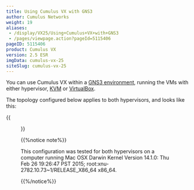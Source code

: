 ```yaml
---
title: Using Cumulus VX with GNS3
author: Cumulus Networks
weight: 19
aliases:
 - /display/VX25/Using+Cumulus+VX+with+GNS3
 - /pages/viewpage.action?pageId=5115406
pageID: 5115406
product: Cumulus VX
version: 2.5 ESR
imgData: cumulus-vx-25
siteSlug: cumulus-vx-25
---
```

You can use Cumulus VX within a [GNS3
environment](https://community.gns3.com/login.jspa?referer=/community/software/download),
running the VMs with either hypervisor,
[KVM](http://www.linux-kvm.org/page/Downloads) or
[VirtualBox](https://www.virtualbox.org/wiki/Downloads).

The topology configured below applies to both hypervisors, and looks
like this:

{{<figure src="https://dkahegywkrw3e.cloudfront.net/images/cumulus-vx/VX_GNS3_topo_noOOB.png">}}

{{%notice note%}}

This configuration was tested for both hypervisors on a computer running
Mac OSX Darwin Kernel Version 14.1.0: Thu Feb 26 19:26:47 PST 2015;
root:xnu-2782.10.73\~1/RELEASE\_X86\_64 x86\_64.

{{%/notice%}}
